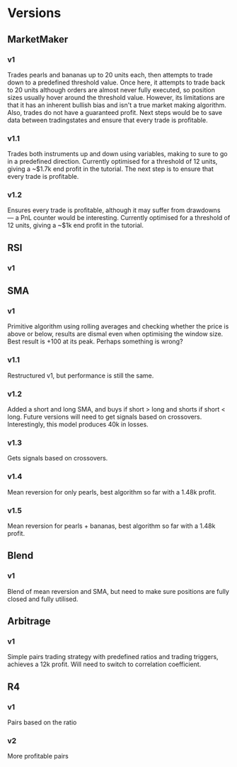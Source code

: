 # Versions

## MarketMaker

### v1

Trades pearls and bananas up to 20 units each, then attempts to trade down to a predefined threshold value. Once here, it attempts to trade back to 20 units although orders are almost never fully executed, so position sizes usually hover around the threshold value. However, its limitations are that it has an inherent bullish bias and isn't a true market making algorithm. Also, trades do not have a guaranteed profit. Next steps would be to save data between tradingstates and ensure that every trade is profitable.

### v1.1

Trades both instruments up and down using variables, making to sure to go in a predefined direction. Currently optimised for a threshold of 12 units, giving a ~$1.7k end profit in the tutorial. The next step is to ensure that every trade is profitable.

### v1.2

Ensures every trade is profitable, although it may suffer from drawdowns — a PnL counter would be interesting. Currently optimised for a threshold of 12 units, giving a ~$1k end profit in the tutorial.

## RSI

### v1

## SMA

### v1

Primitive algorithm using rolling averages and checking whether the price is above or below, results are dismal even when optimising the window size. Best result is +100 at its peak. Perhaps something is wrong?

### v1.1

Restructured v1, but performance is still the same.

### v1.2

Added a short and long SMA, and buys if short > long and shorts if short < long. Future versions will need to get signals based on crossovers. Interestingly, this model produces 40k in losses.

### v1.3

Gets signals based on crossovers.

### v1.4

Mean reversion for only pearls, best algorithm so far with a 1.48k profit.

### v1.5

Mean reversion for pearls + bananas, best algorithm so far with a 1.48k profit.

## Blend

### v1

Blend of mean reversion and SMA, but need to make sure positions are fully closed and fully utilised.

## Arbitrage

### v1

Simple pairs trading strategy with predefined ratios and trading triggers, achieves a 12k profit. Will need to switch to correlation coefficient.

## R4

### v1

Pairs based on the ratio

### v2

More profitable pairs
